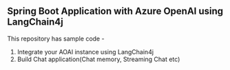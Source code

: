 ## Spring Boot Application with Azure OpenAI using LangChain4j

This repository has sample code - 

1. Integrate your AOAI instance using LangChain4j
2. Build Chat application(Chat memory, Streaming Chat etc)
